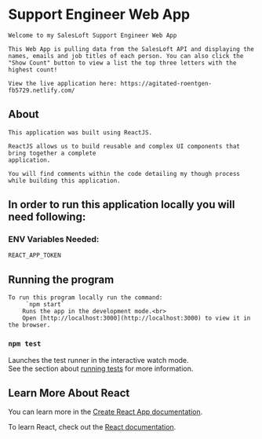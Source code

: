 

# Support Engineer Web App
    
    Welcome to my SalesLoft Support Engineer Web App
    
    This Web App is pulling data from the SalesLoft API and displaying the names, emails and job titles of each person. You can also click the "Show Count" button to view a list the top three letters with the highest count!
    
    View the live application here: https://agitated-roentgen-fb5729.netlify.com/

## About
    
    This application was built using ReactJS. 
    
    ReactJS allows us to build reusable and complex UI components that bring together a complete
    application. 
    
    You will find comments within the code detailing my though process while building this application. 
    
## In order to run this application locally you will need following:
### ENV Variables Needed:
    REACT_APP_TOKEN

## Running the program
    To run this program locally run the command:
         `npm start`
        Runs the app in the development mode.<br>
        Open [http://localhost:3000](http://localhost:3000) to view it in the browser.

### `npm test`

Launches the test runner in the interactive watch mode.<br>
See the section about [running tests](https://facebook.github.io/create-react-app/docs/running-tests) for more information.

## Learn More About React

You can learn more in the [Create React App documentation](https://facebook.github.io/create-react-app/docs/getting-started).

To learn React, check out the [React documentation](https://reactjs.org/).
